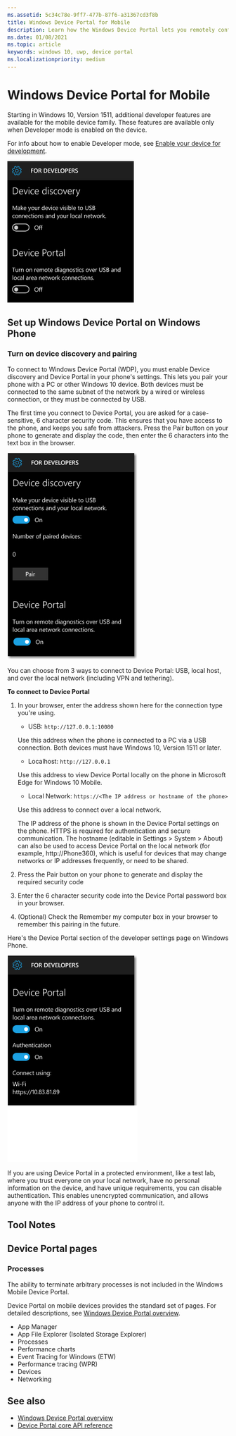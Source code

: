 ```yaml
---
ms.assetid: 5c34c78e-9ff7-477b-87f6-a31367cd3f8b
title: Windows Device Portal for Mobile
description: Learn how the Windows Device Portal lets you remotely configure and manage your mobile device.
ms.date: 01/08/2021
ms.topic: article
keywords: windows 10, uwp, device portal
ms.localizationpriority: medium
---
```

# Windows Device Portal for Mobile

Starting in Windows 10, Version 1511, additional developer features are available for the mobile device family. These features are available only when Developer mode is enabled on the device.

For info about how to enable Developer mode, see [Enable your device for development](/windows/apps/get-started/enable-your-device-for-development).

![Screenshot of the Device discovery and Device Portal settings.](images/device-portal/mob-dev-mode-options.png)

## Set up Windows Device Portal on Windows Phone

### Turn on device discovery and pairing

To connect to Windows Device Portal (WDP), you must enable Device discovery and Device Portal in your phone's settings. This lets you pair your phone with a PC or other Windows 10 device. Both devices must be connected to the same subnet of the network by a wired or wireless connection, or they must be connected by USB.

The first time you connect to Device Portal, you are asked for a case-sensitive, 6 character security code. This ensures that you have access to the phone, and keeps you safe from attackers. Press the Pair button on your phone to generate and display the code, then enter the 6 characters into the text box in the browser.

![Developer mode device discovery settings](images/device-portal/mob-dev-mode-pairing.png)

You can choose from 3 ways to connect to Device Portal: USB, local host, and over the local network (including VPN and tethering).

**To connect to Device Portal**

1. In your browser, enter the address shown here for the connection type you're using.

    - USB: `http://127.0.0.1:10080`

    Use this address when the phone is connected to a PC via a USB connection. Both devices must have Windows 10, Version 1511 or later.
    
    - Localhost: `http://127.0.0.1`

    Use this address to view Device Portal locally on the phone in Microsoft Edge for Windows 10 Mobile.
    
    - Local Network: `https://<The IP address or hostname of the phone>`

    Use this address to connect over a local network.

    The IP address of the phone is shown in the Device Portal settings on the phone. HTTPS is required for authentication and secure communication. The hostname (editable in Settings > System > About) can also be used to access Device Portal on the local network (for example, http://Phone360), which is useful for devices that may change networks or IP addresses frequently, or need to be shared. 

2. Press the Pair button on your phone to generate and display the required security code

3. Enter the 6 character security code into the Device Portal password box in your browser.

4. (Optional) Check the Remember my computer box in your browser to remember this pairing in the future.

Here's the Device Portal section of the developer settings page on Windows Phone.

![Screenshot of the Device Portal settings page from a Windows Phone.](images/device-portal/mob-dev-mode-portal.png)

If you are using Device Portal in a protected environment, like a test lab, where you trust everyone on your local network, have no personal information on the device, and have unique requirements, you can disable authentication. This enables unencrypted communication, and allows anyone with the IP address of your phone to control it.

## Tool Notes

## Device Portal pages
### Processes

The ability to terminate arbitrary processes is not included in the Windows Mobile Device Portal. 

Device Portal on mobile devices provides the standard set of pages. For detailed descriptions, see [Windows Device Portal overview](device-portal.md).

- App Manager
- App File Explorer (Isolated Storage Explorer)
- Processes
- Performance charts
- Event Tracing for Windows (ETW)
- Performance tracing (WPR) 
- Devices
- Networking

## See also

* [Windows Device Portal overview](device-portal.md)
* [Device Portal core API reference](./device-portal-api-core.md)